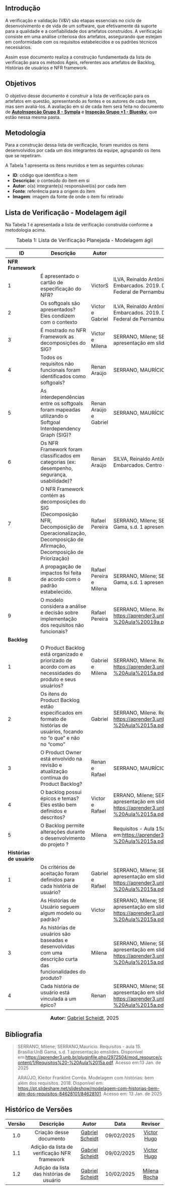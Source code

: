 ## Introdução

A verificação e validação (V&V) são etapas essenciais no ciclo de desenvolvimento e de vida de um software, que efetivamente dá suporte para a qualidade e a confiabilidade dos artefatos construídos. A verificação consiste em uma análise criteriosa dos artefatos, assegurando que estejam em conformidade com os requisitos estabelecidos e os padrões técnicos necessários.

Assim esse documento realiza a construção fundamentada da lista de verificação para os métodos Ágeis, referentes aos artefatos de Backlog, Histórias de usuários e NFR framework.

## Objetivos

O objetivo desse documento é construir a lista de verificação para os artefatos em questão, apresentando as fontes e os autores de cada item, mas sem avaliá-los. A avaliação em si de cada item será feita no documento de [**AutoInspeção Grupo 8 - Sympla**](./autoinspecao.md) e [**Inspeção Grupo +1 - Bluesky**](./inspecaoBluesky.md), que estão nessa mesma pasta.

## Metodologia

Para a construção dessa lista de verificação, foram reunidos os itens desenvolvidos por cada um dos integrantes da equipe, agrupando os itens que se repetiram.

A Tabela 1 apresenta os itens reunidos e tem as seguintes colunas:

 - **ID**: código que identifica o item
 - **Descrição**: o conteúdo do item em si
 - **Autor**: o(s) integrante(s) responsável(is) por cada item
 - **Fonte**: referência para a origem do item
 - **Imagem**: imagem da fonte de onde o item foi retirado

## Lista de Verificação - Modelagem ágil

Na Tabela 1 é apresentada a lista de verificação construída conforme a metodologia acima.

<font size="3"><p style="text-align: center">Tabela 1: Lista de Verificação Planejada - Modelagem ágil</p></font>

| ID | Descrição | Autor | Fonte | Imagem |
|----|-----------|-------|-------|--------|
| **NFR Framework** |
| 1  | É apresentado o cartão de especificação do NFR? | VictorS| ILVA, Reinaldo Antônio da. NFR4ES: Um Catálogo de Requisitos Não-Funcionais para Sistemas Embarcados. 2019. Dissertação (Mestrado em Ciências da Computação) – Universidade Federal de Pernambuco, Recife, 2019 | [Imagem](./assets/1.png) |
| 2  | Os softgoals são apresentados? Eles condizem com o contexto | Victor e Gabriel | ILVA, Reinaldo Antônio da. NFR4ES: Um Catálogo de Requisitos Não-Funcionais para Sistemas Embarcados. 2019. Dissertação (Mestrado em Ciências da Computação) – Universidade Federal de Pernambuco, Recife, 2019  | [Imagem](./assets/2.png) |
| 3  | É mostrado no NFR Framework as decomposições do SIG? | Victor e Milena | SERRANO, Milene; SERRANO, Maurício. Requisitos - aula 17. Brasília: UnB Gama, s.d. 1 apresentação em slides. SAcesso em: 17 de Dez. 2024 | [Imagem](./assets/3.png) |
| 4  | Todos os requisitos não funcionais foram identificados como softgoals? | Renan Araújo | SERRANO, MAURÍCIO; SERRANO, Milene. Slides da aula Requisitos – Aula 17. Slide 10. | [Imagem](./assets/4.png) |
| 5  | As interdependências entre os softgoals foram mapeadas utilizando o Softgoal Interdependency Graph (SIG)? |  Renan Araújo e Gabriel| SERRANO, MAURÍCIO; SERRANO, Milene. Slides da aula Requisitos – Aula 17. Slide 10.| [Imagem](./assets/4.png) |
| 6  | Os NFR Framework foram classificados em categorias (ex: desempenho, segurança, usabilidade)? | Renan Araújo | SILVA, Reinaldo Antônio. NFR4ES: Um Catálogo de Requisitos Não-Funcionais para Sistemas Embarcados. Centro de Informática UFPE, Recife, 2019. pg. 29.. | [Imagem](./assets/6.png) |
| 7  | O NFR Framework contém as decomposições do SIG (Decomposição NFR, Decomposição de Operacionalização, Decomposição de Afirmação, Decomposição de Priorização) | Rafael Pereira | SERRANO, Milene; SERRANO, Maurício. Requisitos - aula 17: NFR Framework. Brasília: UnB Gama, s.d. 1 apresentação em slides | [Imagem](./assets/7.png) |
| 8  | A propagação de impactos foi feita de acordo com o padrão estabelecido. | Rafael Pereira e Milena | SERRANO, Milene; SERRANO, Maurício. Requisitos - aula 17: NFR Framework. Brasília: UnB Gama, s.d. 1 apresentação em slides | [Imagem](./assets/9.png) |
| 9  | O modelo considera a análise e decisão sobre implementação dos requisitos não funcionais? | Rafael Pereira | SERRANO, Milene. Requisitos – Aula 17. 2017. Apresentação de slides. Disponível em: https://aprender3.unb.br/pluginfile.php/2972516/mod_resource/content/1/Requisitos%20-%20Aula%20019a.pdf. Acesso em: 22 de Jan. 2025.| [Imagem](./assets/9.png) |
|**Backlog** |
| 1  | O Product Backlog está organizado e priorizado de acordo com as necessidades do produto e seus usuários? | Gabriel e Milena| SERRANO, Milene. Requisitos – Aula 15. 2017. Apresentação de slides. Disponível em: https://aprender3.unb.br/pluginfile.php/2972504/mod_resource/content/1/Requisitos%20-%20Aula%2015a.pdf. Acesso em: 22 de Jan. 2025. | [Imagem](./assets/13.png) |
| 2  | Os itens do Product Backlog estão especificados em formato de histórias de usuários, focando no “o que” e não no “como” | Gabriel| SERRANO, Milene. Requisitos – Aula 15. 2017. Apresentação de slides. Disponível em: https://aprender3.unb.br/pluginfile.php/2972504/mod_resource/content/1/Requisitos%20-%20Aula%2015a.pdf. Acesso em: 22 de Jan. 2025. | [Imagem](./assets/13.png) |
| 3  | O Product Owner está envolvido na revisão e atualização contínua do Product Backlog? | Renan  e Rafael| SERRANO, MAURÍCIO; SERRANO, Milene. Slides da aula Requisitos – Aula 15. Slide 8.  | [Imagem](./assets/13.png) |
| 4  | O backlog possui épicos e temas? Eles estão bem definidos e descritos? | Victor e Rafael | ERRANO, Milene; SERRANO, Maurício. Requisitos - aula 15. Brasília: UnB Gama, s.d. 1 apresentação em slides. Disponível em: https://aprender3.unb.br/pluginfile.php/2972504/mod_resource/content/1/Requisitos%20-%20Aula%2015a.pdf. Acesso em: 13 Jan. de 2025 | [Imagem](./assets/15.png) |
| 5  | O Backlog permite alterações durante o desenvolvimento do projeto ?| Milena  |Requisitos - Aula 15a. Disponível em:https://aprender3.unb.br/pluginfile.php/2972504/mod_resource/content/1/Requisitos%20-%20Aula%2015a.pdf. Acesso em: 18 jan. 2025.| [Imagem](./assets/16.png) |
|**Histórias de usuário** |
| 1  | Os critérios de aceitação foram definidos para cada história de usuário?|Gabriel e Rafael| SERRANO, Milene; SERRANO, Maurício. Requisitos - aula 15. Brasília: UnB Gama, s.d. 1 apresentação em slides. Disponível em: https://aprender3.unb.br/pluginfile.php/2972504/mod_resource/content/1/Requisitos%20-%20Aula%2015a.pdf. Acesso em: 13 Jan. de 2025 | [Imagem](./assets/14.png) |
| 2  | As Histórias de Usuário seguem algum modelo ou padrão?  | Victor | SERRANO, Milene; SERRANO, Maurício. Requisitos - aula 15. Brasília: UnB Gama, s.d. 1 apresentação em slides. Disponível em: https://aprender3.unb.br/pluginfile.php/2972504/mod_resource/content/1/Requisitos%20-%20Aula%2015a.pdf. Acesso em: 13 Jan. de 2025 | [Imagem](./assets/18.png) |
| 3  | As histórias de usuários são baseadas e desenvolvidas com uma descrição curta das funcionalidades do produto? | Milena | SERRANO, Milene; SERRANO, Maurício. Requisitos - aula 15. Brasília: UnB Gama, s.d. 1 apresentação em slides. Disponível em: https://aprender3.unb.br/pluginfile.php/2972504/mod_resource/content/1/Requisitos%20-%20Aula%2015a.pdf. Acesso em: 13 Jan. de 2025| [Imagem](./assets/19.png) |
| 4  | Cada história de usuário está vinculada a um épico? | Renan | SERRANO, Milene; SERRANO, Maurício. Requisitos - aula 15. Brasília: UnB Gama, s.d. 1 apresentação em slides. Disponível em: https://aprender3.unb.br/pluginfile.php/2972504/mod_resource/content/1/Requisitos%20-%20Aula%2015a.pdf. Acesso em: 13 Jan. de 2025 | [Imagem](./assets/20.png) |

<font size="3"><p style="text-align: center"><b>Autor:</b> [Gabriel Scheidt](https://github.com/Gxaite), 2025</p></font>


## **Bibliografia**

> SERRANO, Milene; SERRANO,Maurício. Requisitos - aula 15. Brasília:UnB Gama, s.d. 1 apresentação emslides. Disponível em:https://aprender3.unb.br/pluginfile.php/2972504/mod_resource/content/1/Requisitos%20-%20Aula%2015a.pdf. Acesso em:13 Jan. de 2025
>
> ARAÚJO, Kleitor Franklint Corrêa. Modelagem com histórias: bem além dos requisitos. 2018. Disponível em: https://pt.slideshare.net/slideshow/modelagem-com-historias-bem-alm-dos-requisitos-84628101/84628101. Acesso em: 13 Jan. de 2025
>
> 


## Histórico de Versões

| Versão |          Descrição              |     Autor      |      Data      |   Revisor     | 
|:------:|:-------------------------------:|:--------------:|:--------------:|:-------------:|
|  1.0   | Criação desse documento | [Gabriel Scheidt](https://github.com/Gxaite) | 09/02/2025 | [Victor Hugo](https://github.com/VHbernardes)  |
|  1.1   | Adição da lista de verificação NFR framework| [Gabriel Scheidt](https://github.com/Gxaite) | 09/02/2025 | [Victor Hugo](https://github.com/VHbernardes)  |
|  1.2   | Adição da lista das histórias de usuário| [Gabriel Scheidt](https://github.com/Gxaite) | 10/02/2025 | [Milena Rocha](https://github.com/MilenaFRocha)  

